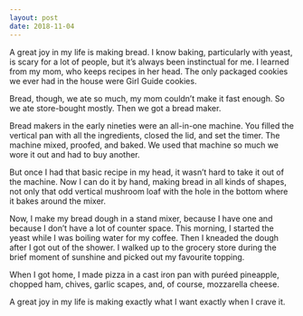 ```yaml
---
layout: post
date: 2018-11-04
---
```


A great joy in my life is making bread. I know baking, particularly with yeast, is scary for a lot of people, but it’s always been instinctual for me. I learned from my mom, who keeps recipes in her head. The only packaged cookies we ever had in the house were Girl Guide cookies. 

Bread, though, we ate so much, my mom couldn’t make it fast enough. So we ate store-bought mostly. Then we got a bread maker. 

Bread makers in the early nineties were an all-in-one machine. You filled the vertical pan with all the ingredients, closed the lid, and set the timer. The machine mixed, proofed, and baked. We used that machine so much we wore it out and had to buy another. 

But once I had that basic recipe in my head, it wasn’t hard to take it out of the machine. Now I can do it by hand, making bread in all kinds of shapes, not only that odd vertical mushroom loaf with the hole in the bottom where it bakes around the mixer. 

Now, I make my bread dough in a stand mixer, because I have one and because I don’t have a lot of counter space. This morning, I started the yeast while I was boiling water for my coffee. Then I kneaded the dough after I got out of the shower. I walked up to the grocery store during the brief moment of sunshine and picked out my favourite topping. 

When I got home, I made pizza in a cast iron pan with puréed pineapple, chopped ham, chives, garlic scapes, and, of course, mozzarella cheese. 

A great joy in my life is making exactly what I want exactly when I crave it. 
